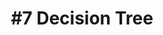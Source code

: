 ---
layout: page-layout-content-style
title:  "#7 Decision Tree"
category: "Machine Learning(Supervised)"
---